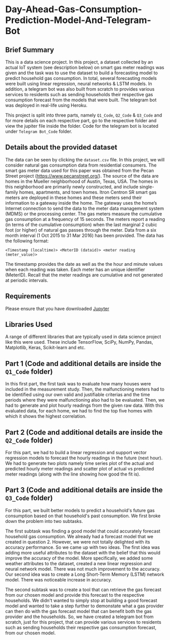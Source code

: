 # Day-Ahead-Gas-Consumption-Prediction-Model-And-Telegram-Bot

## Brief Summary
This is a data science project. In this project, a dataset collected by an actual IoT system (see
description below) on smart gas meter readings was given and the task was to use the dataset to build a forecasting model to predict household gas consumption. In total, several forecasting models were built using linear regression, neural networks & LSTM models. In addition, a telegram bot was also built from scratch to provides various services to residents such as sending households their respective gas consumption forecast from the models that were built. The telegram bot was deployed in real-life using Heroku.


This project is split into three parts, namely `Q1_Code`, `Q2_Code` & `Q3_Code` and for more details on each respective part, go to the respective folder and view the jupiter file inside the folder. Code for the telegram bot is located under `Telegram Bot_Code` folder.

## Details about the provided dataset

The data can be seen by clicking the `dataset.csv` file. In this project, we will consider natural gas consumption data from residential consumers.
The smart gas meter data used for this paper was obtained from the Pecan Street project
(https://www.pecanstreet.org/). The source of the data are homes in the Mueller neighborhood of Austin, Texas, USA. 
The homes in this neighborhood are primarily newly constructed,
and include single-family homes, apartments, and town homes. Itron Centron SR smart gas
meters are deployed in these homes and these meters send their information to a gateway
inside the home. The gateway uses the home’s Internet connection to send the data to the
meter data management system (MDMS) or the processing center. The gas meters measure
the cumulative gas consumption at a frequency of 15 seconds. The meters report a reading
(in terms of the cumulative consumption) when the last marginal 2 cubic foot (or higher) of
natural gas passes through the meter. Data from a six month interval (1 Oct 2015 to 31 Mar
2016) has been provided. The data has the following format:

  `<Timestamp (localtime)> <MeterID (dataid)> <meter reading (meter_value)>`

The timestamp provides the date as well as the the hour and minute values when each reading
was taken. Each meter has an unique identifier (MeterID). Recall that the meter readings
are cumulative and not generated at periodic intervals.

## Requirements
Please ensure that you have downloaded [Jupyter](https://jupyter.org/install)

## Libraries Used
A range of different libraries that are typically used in data science project like this were used. These include TensorFlow, SciPy, NumPy, Pandas, Matplotlib, Keras, Scikit-learn and etc.  

## Part 1 (Code and additional details are inside the `Q1_Code` folder)
In this first part, the first task was to evaluate how many houses were included in the measurement study. Then, the malfunctioning meters had to be identified using our own valid and justifiable criterias and the time periods where they were malfunctioning also had to be evaluated. Then, we had to generate and plot hourly readings from the given raw data. With this evaluated data, for each home, we had to find the top five homes with which it shows
the highest correlation.

## Part 2 (Code and additional details are inside the `Q2_Code` folder)
For this part, we had to build a linear regression and support vector regression models to forecast the hourly readings in the future (next
hour). We had to generate two plots namely time series plot of the actual and predicted hourly
meter readings and scatter plot of actual vs predicted meter readings (along with
the line showing how good the fit is).

## Part 3 (Code and additional details are inside the `Q3_Code` folder)
For this part, we built better models to predict a household's future gas consumption based on that
household's past consumption. We first broke down the problem into two subtasks.

The first subtask was finding a good model that could accurately forecast household gas
consumption. We already had a forecast model that we created in question 2. However, we were
not totally delighted with its accuracy performance. So we came up with two ideas. The first idea
was adding more useful attributes to the dataset with the belief that this would improve the
accuracy of the model. More specifically, we added some weather attributes to the dataset,
created a new linear regression and neural network model. There was not much improvement to
the accuracy. Our second idea was to create a Long Short-Term Memory (LSTM) network model. There was noticeable increase in accuracy. 

The second subtask was to create a tool that can retrieve the gas forecast from our chosen
model and provide this forecast to the respective households. We didn't wanted to simply stop
at building a good forecast model and wanted to take a step further to demonstate what a gas
provider can then do with the gas forecast model that can benefit both the gas provider and the
households. So, we have created a telegram bot from scratch, just for this project, that can
provide various services to residents such as sending households their respective gas
consumption forecast, from our chosen model. 
